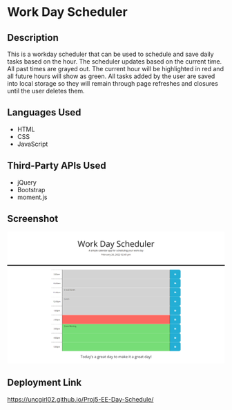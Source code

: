 # Work Day Scheduler

## Description

This is a workday scheduler that can be used to schedule and save daily tasks based on the hour.  The scheduler updates based on the current time.  All past times are grayed out.  The current hour will be highlighted in red and all future hours will show as green.  All tasks added by the user are saved into local storage so they will remain through page refreshes and closures until the user deletes them. 

## Languages Used

- HTML
- CSS
- JavaScript

## Third-Party APIs Used

- jQuery
- Bootstrap
- moment.js


## Screenshot
   
![Password Generator Screenshot](./assets/images/screenshot.png)

## Deployment Link

https://uncgirl02.github.io/Proj5-EE-Day-Schedule/